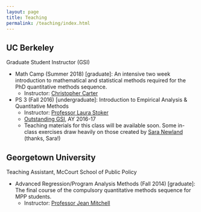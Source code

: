 ```yaml
---
layout: page
title: Teaching
permalink: /teaching/index.html
---
```


## UC Berkeley
Graduate Student Instructor (GSI)
* Math Camp (Summer 2018) [graduate]: An intensive two week introduction to mathematical and statistical methods required for the PhD quantitative methods sequence.
	- Instructor: [Christopher Carter](http://christopherleecarter.com/)
* PS 3 (Fall 2016) [undergraduate]: Introduction to Empirical Analysis & Quantitative Methods 
	- Instructor: [Professor Laura Stoker](http://polisci.berkeley.edu/people/person/laura-stoker) 
	- [Outstanding GSI](http://gsi.berkeley.edu/programs-services/award-programs/ogsi/), AY 2016-17 
	- Teaching materials for this class will be available soon. Some in-class exercises draw heavily on those created by [Sara Newland](https://scholar.harvard.edu/snewland) (thanks, Sara!)

## Georgetown University
Teaching Assistant, McCourt School of Public Policy
* Advanced Regression/Program Analysis Methods (Fall 2014) [graduate]: The final course of the compulsory quantitative methods sequence for MPP students. 
	- Instructor: [Professor Jean Mitchell](https://gufaculty360.georgetown.edu/s/faculty-profile?netid=mitchejm%2F)